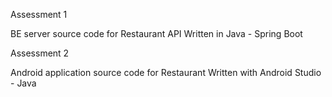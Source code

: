 Assessment 1

BE server source code for Restaurant API
Written in Java - Spring Boot

Assessment 2

Android application source code for Restaurant
Written with Android Studio - Java
